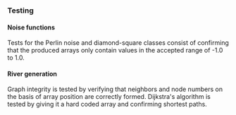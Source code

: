 ### Testing


#### Noise functions
Tests for the Perlin noise and diamond-square classes consist of confirming that the produced arrays only contain values in the accepted range of -1.0 to 1.0.

#### River generation
Graph integrity is tested by verifying that neighbors and node numbers on the basis of array position are correctly formed. Dijkstra's algorithm is tested by giving it a hard coded array and confirming shortest paths.